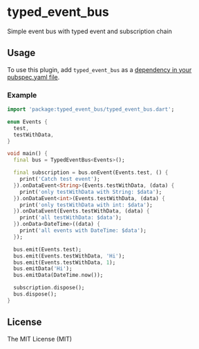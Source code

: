 # typed_event_bus

Simple event bus with typed event and subscription chain

## Usage
To use this plugin, add `typed_event_bus` as a [dependency in your pubspec.yaml file](https://flutter.dev/platform-plugins/).

### Example

``` dart
import 'package:typed_event_bus/typed_event_bus.dart';

enum Events {
  test,
  testWithData,
}

void main() {
  final bus = TypedEventBus<Events>();

  final subscription = bus.onEvent(Events.test, () {
    print('Catch test event');
  }).onDataEvent<String>(Events.testWithData, (data) {
    print('only testWithData with String: $data');
  }).onDataEvent<int>(Events.testWithData, (data) {
    print('only testWithData with int: $data');
  }).onDataEvent(Events.testWithData, (data) {
    print('all testWithData: $data');
  }).onData<DateTime>((data) {
    print('all events with DateTime: $data');
  });

  bus.emit(Events.test);
  bus.emit(Events.testWithData, 'Hi');
  bus.emit(Events.testWithData, 1);
  bus.emitData('Hi');
  bus.emitData(DateTime.now());

  subscription.dispose();
  bus.dispose();
}
```

## License

The MIT License (MIT)